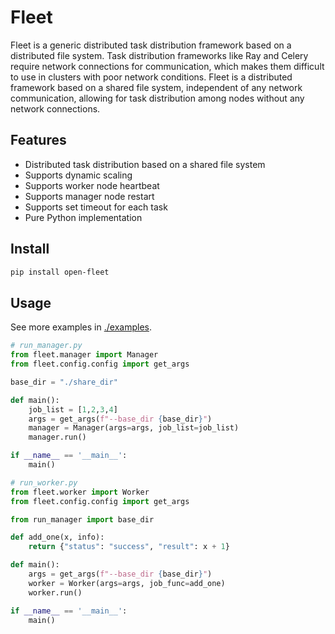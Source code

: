 # Fleet

Fleet is a generic distributed task distribution framework based on a distributed file system. Task distribution frameworks like Ray and Celery require network connections for communication, which makes them difficult to use in clusters with poor network conditions. Fleet is a distributed framework based on a shared file system, independent of any network communication, allowing for task distribution among nodes without any network connections.

## Features
- Distributed task distribution based on a shared file system
- Supports dynamic scaling
- Supports worker node heartbeat
- Supports manager node restart
- Supports set timeout for each task
- Pure Python implementation

## Install

```bash
pip install open-fleet
```

## Usage

See more examples in [./examples](./examples).

```python
# run_manager.py
from fleet.manager import Manager
from fleet.config.config import get_args

base_dir = "./share_dir"

def main():
    job_list = [1,2,3,4]
    args = get_args(f"--base_dir {base_dir}")
    manager = Manager(args=args, job_list=job_list)
    manager.run()

if __name__ == '__main__':
    main()
```
    
```python
# run_worker.py
from fleet.worker import Worker
from fleet.config.config import get_args

from run_manager import base_dir

def add_one(x, info):
    return {"status": "success", "result": x + 1}

def main():
    args = get_args(f"--base_dir {base_dir}")
    worker = Worker(args=args, job_func=add_one)
    worker.run()

if __name__ == '__main__':
    main()
```
